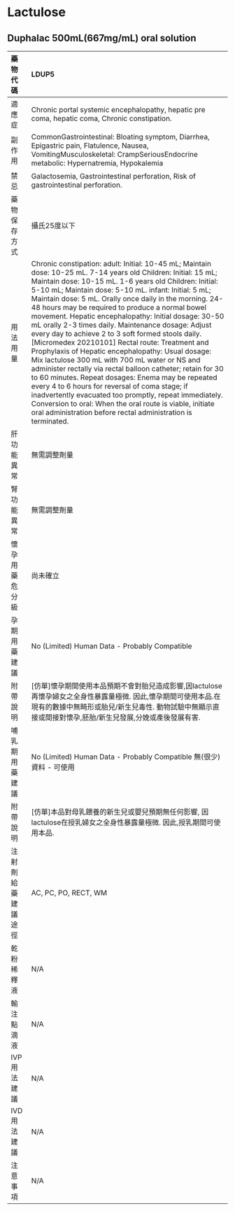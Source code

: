 # Lactulose

## Duphalac 500mL\(667mg/mL\) oral solution

| 藥物代碼 | LDUP5 |
| :--- | :--- |
| 適應症 | Chronic portal systemic encephalopathy, hepatic pre coma, hepatic coma, Chronic constipation. |
| 副作用 | CommonGastrointestinal: Bloating symptom, Diarrhea, Epigastric pain, Flatulence, Nausea, VomitingMusculoskeletal: CrampSeriousEndocrine metabolic: Hypernatremia, Hypokalemia |
| 禁忌 | Galactosemia, Gastrointestinal perforation, Risk of gastrointestinal perforation. |
| 藥物保存方式 | 攝氏25度以下 |
| 用法用量 | Chronic constipation: adult: Initial: 10-45 mL; Maintain dose: 10-25 mL. 7-14 years old Children: Initial: 15 mL; Maintain dose: 10-15 mL. 1-6 years old Children: Initial: 5-10 mL; Maintain dose: 5-10 mL. infant: Initial: 5 mL; Maintain dose: 5 mL. Orally once daily in the morning. 24-48 hours may be required to produce a normal bowel movement. Hepatic encephalopathy: Initial dosage: 30-50 mL orally 2-3 times daily. Maintenance dosage: Adjust every day to achieve 2 to 3 soft formed stools daily. \[Micromedex 20210101\] Rectal route: Treatment and Prophylaxis of Hepatic encephalopathy: Usual dosage: Mix lactulose 300 mL with 700 mL water or NS and administer rectally via rectal balloon catheter; retain for 30 to 60 minutes. Repeat dosages: Enema may be repeated every 4 to 6 hours for reversal of coma stage; if inadvertently evacuated too promptly, repeat immediately. Conversion to oral: When the oral route is viable, initiate oral administration before rectal administration is terminated. |
| 肝功能異常 | 無需調整劑量 |
| 腎功能異常 | 無需調整劑量 |
| 懷孕用藥危分級 | 尚未確立 |
| 孕期用藥建議 | No \(Limited\) Human Data - Probably Compatible |
| 附帶說明 | \[仿單\]懷孕期間使用本品預期不會對胎兒造成影響,因lactulose再懷孕婦女之全身性暴露量極微. 因此,懷孕期間可使用本品.在現有的數據中無畸形或胎兒/新生兒毒性. 動物試驗中無顯示直接或間接對懷孕,胚胎/新生兒發展,分娩或產後發展有害. |
| 哺乳期用藥建議 | No \(Limited\) Human Data - Probably Compatible 無\(很少\)資料 - 可使用 |
| 附帶說明 | \[仿單\]本品對母乳餵養的新生兒或嬰兒預期無任何影響, 因lactulose在授乳婦女之全身性暴露量極微. 因此,授乳期間可使用本品. |
| 注射劑給藥建議途徑 | AC, PC, PO, RECT, WM |
| 乾粉稀釋液 | N/A |
| 輸注點滴液 | N/A |
| IVP 用法建議 | N/A |
| IVD 用法建議 | N/A |
| 注意事項 | N/A |

